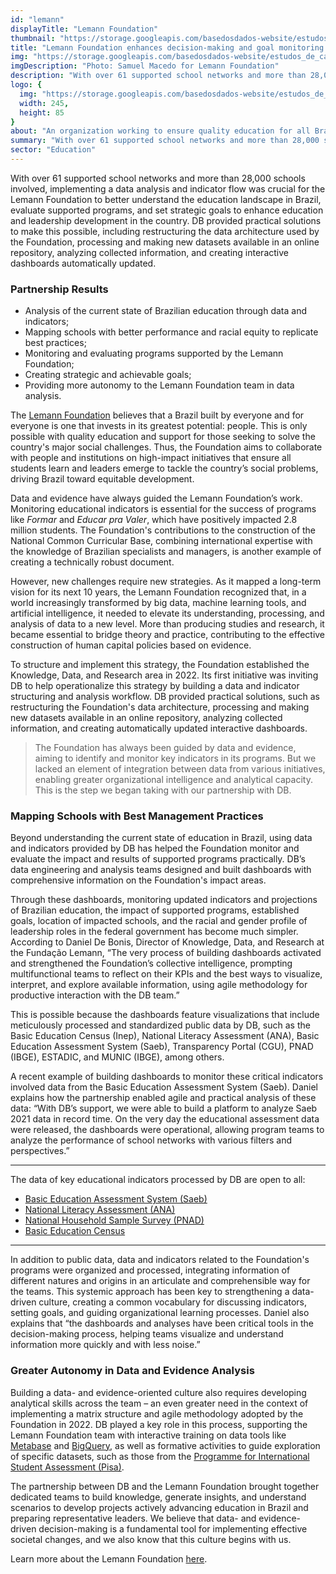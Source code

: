 ```yaml
---
id: "lemann"
displayTitle: "Lemann Foundation"
thumbnail: "https://storage.googleapis.com/basedosdados-website/estudos_de_caso/thumbnails/thumbnail_estudo_de_caso_flemann.png"
title: "Lemann Foundation enhances decision-making and goal monitoring with data analytics and engineering technology developed by DB"
img: "https://storage.googleapis.com/basedosdados-website/estudos_de_caso/imagens/estudo_de_caso_flemann.png"
imgDescription: "Photo: Samuel Macedo for Lemann Foundation"
description: "With over 61 supported school networks and more than 28,000 schools involved, implementing a data analysis and indicator flow was crucial for the Lemann Foundation to better understand the education landscape in Brazil, evaluate supported programs, and set strategic goals to enhance education and leadership development in the country."
logo: {
  img: "https://storage.googleapis.com/basedosdados-website/estudos_de_caso/logos/flemann.png",
  width: 245,
  height: 85
}
about: "An organization working to ensure quality education for all Brazilian children and support leaders focused on Brazil's social development."
summary: "With over 61 supported school networks and more than 28,000 schools involved, implementing a data analysis and indicator flow was crucial for the Lemann Foundation to better understand the education landscape in Brazil, evaluate supported programs, and set strategic goals to enhance education and leadership development in the country. DB provided practical solutions to make this possible, including restructuring the data architecture used by the Foundation, processing and making new datasets available in an online repository, analyzing collected information, and creating interactive dashboards automatically updated."
sector: "Education"
---
```


With over 61 supported school networks and more than 28,000 schools involved, implementing a data analysis and indicator flow was crucial for the Lemann Foundation to better understand the education landscape in Brazil, evaluate supported programs, and set strategic goals to enhance education and leadership development in the country. DB provided practical solutions to make this possible, including restructuring the data architecture used by the Foundation, processing and making new datasets available in an online repository, analyzing collected information, and creating interactive dashboards automatically updated.

### Partnership Results

- Analysis of the current state of Brazilian education through data and indicators;
- Mapping schools with better performance and racial equity to replicate best practices;
- Monitoring and evaluating programs supported by the Lemann Foundation;
- Creating strategic and achievable goals;
- Providing more autonomy to the Lemann Foundation team in data analysis.

The [Lemann Foundation](https://fundacaolemann.org.br/en) believes that a Brazil built by everyone and for everyone is one that invests in its greatest potential: people. This is only possible with quality education and support for those seeking to solve the country's major social challenges. Thus, the Foundation aims to collaborate with people and institutions on high-impact initiatives that ensure all students learn and leaders emerge to tackle the country’s social problems, driving Brazil toward equitable development.

Data and evidence have always guided the Lemann Foundation’s work. Monitoring educational indicators is essential for the success of programs like *Formar* and *Educar pra Valer*, which have positively impacted 2.8 million students. The Foundation's contributions to the construction of the National Common Curricular Base, combining international expertise with the knowledge of Brazilian specialists and managers, is another example of creating a technically robust document.

However, new challenges require new strategies. As it mapped a long-term vision for its next 10 years, the Lemann Foundation recognized that, in a world increasingly transformed by big data, machine learning tools, and artificial intelligence, it needed to elevate its understanding, processing, and analysis of data to a new level. More than producing studies and research, it became essential to bridge theory and practice, contributing to the effective construction of human capital policies based on evidence.

To structure and implement this strategy, the Foundation established the Knowledge, Data, and Research area in 2022. Its first initiative was inviting DB to help operationalize this strategy by building a data and indicator structuring and analysis workflow. DB provided practical solutions, such as restructuring the Foundation's data architecture, processing and making new datasets available in an online repository, analyzing collected information, and creating automatically updated interactive dashboards.

<Blockquote caption="Daniel De Bonis, Director of Knowledge, Data, and Research">
The Foundation has always been guided by data and evidence, aiming to identify and monitor key indicators in its programs. But we lacked an element of integration between data from various initiatives, enabling greater organizational intelligence and analytical capacity. This is the step we began taking with our partnership with DB.
</Blockquote>

### Mapping Schools with Best Management Practices

Beyond understanding the current state of education in Brazil, using data and indicators provided by DB has helped the Foundation monitor and evaluate the impact and results of supported programs practically. DB’s data engineering and analysis teams designed and built dashboards with comprehensive information on the Foundation's impact areas.

Through these dashboards, monitoring updated indicators and projections of Brazilian education, the impact of supported programs, established goals, location of impacted schools, and the racial and gender profile of leadership roles in the federal government has become much simpler. According to Daniel De Bonis, Director of Knowledge, Data, and Research at the Fundação Lemann, “The very process of building dashboards activated and strengthened the Foundation’s collective intelligence, prompting multifunctional teams to reflect on their KPIs and the best ways to visualize, interpret, and explore available information, using agile methodology for productive interaction with the DB team.”

This is possible because the dashboards feature visualizations that include meticulously processed and standardized public data by DB, such as the Basic Education Census (Inep), National Literacy Assessment (ANA), Basic Education Assessment System (Saeb), Transparency Portal (CGU), PNAD (IBGE), ESTADIC, and MUNIC (IBGE), among others.

A recent example of building dashboards to monitor these critical indicators involved data from the Basic Education Assessment System (Saeb). Daniel explains how the partnership enabled agile and practical analysis of these data: “With DB’s support, we were able to build a platform to analyze Saeb 2021 data in record time. On the very day the educational assessment data were released, the dashboards were operational, allowing program teams to analyze the performance of school networks with various filters and perspectives.”

---

The data of key educational indicators processed by DB are open to all:
- [Basic Education Assessment System (Saeb)](https://basedosdados.org/en/dataset/e083c9a2-1cee-4342-bedc-535cbad6f3cd?table=0308fbe0-270c-4135-9115-ea1100f400f6)
- [National Literacy Assessment (ANA)](https://basedosdados.org/en/dataset/140554cd-8062-4c9c-80fa-363cee3603e3?table=99597e72-0796-4de3-8542-f4fd8f3ccfa4)
- [National Household Sample Survey (PNAD)](https://basedosdados.org/en/dataset/0cde957f-1b58-425a-b6cd-ba1208515537?table=83062c5c-6b1f-4d54-8cf2-9f541e835bf0)
- [Basic Education Census](https://basedosdados.org/en/dataset/dae21af4-4b6a-42f4-b94a-4c2061ea9de5?table=62f7bef8-36f3-4c9b-bc79-882a2ebbed8f)

---

In addition to public data, data and indicators related to the Foundation's programs were organized and processed, integrating information of different natures and origins in an articulate and comprehensible way for the teams. This systemic approach has been key to strengthening a data-driven culture, creating a common vocabulary for discussing indicators, setting goals, and guiding organizational learning processes. Daniel also explains that “the dashboards and analyses have been critical tools in the decision-making process, helping teams visualize and understand information more quickly and with less noise.”

### Greater Autonomy in Data and Evidence Analysis

Building a data- and evidence-oriented culture also requires developing analytical skills across the team – an even greater need in the context of implementing a matrix structure and agile methodology adopted by the Foundation in 2022. DB played a key role in this process, supporting the Lemann Foundation team with interactive training on data tools like [Metabase](https://www.metabase.com/) and [BigQuery](https://cloud.google.com/bigquery), as well as formative activities to guide exploration of specific datasets, such as those from the [Programme for International Student Assessment (Pisa)](https://basedosdados.org/en/dataset/programme-for-international-student-assessment?external_link=Baixar).

The partnership between DB and the Lemann Foundation brought together dedicated teams to build knowledge, generate insights, and understand scenarios to develop projects actively advancing education in Brazil and preparing representative leaders. We believe that data- and evidence-driven decision-making is a fundamental tool for implementing effective societal changes, and we also know that this culture begins with us.

Learn more about the Lemann Foundation [here](https://fundacaolemann.org.br/en).
